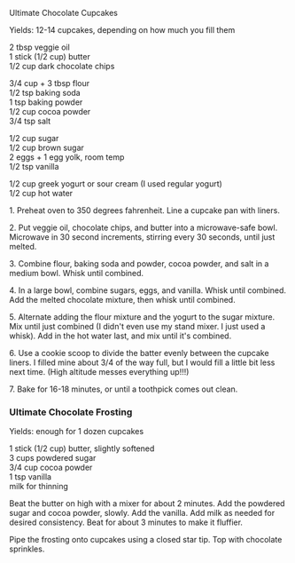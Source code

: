 
Ultimate Chocolate Cupcakes
  
Yields: 12-14 cupcakes, depending on how much you fill them  
    
2 tbsp veggie oil  
1 stick (1/2 cup) butter  
1/2 cup dark chocolate chips  
    
3/4 cup + 3 tbsp flour  
1/2 tsp baking soda   
1 tsp baking powder  
1/2 cup cocoa powder  
3/4 tsp salt  
    
1/2 cup sugar  
1/2 cup brown sugar  
2 eggs + 1 egg yolk, room temp  
1/2 tsp vanilla  
    
1/2 cup greek yogurt or sour cream (I used regular yogurt)  
1/2 cup hot water  
    
1\. Preheat oven to 350 degrees fahrenheit. Line a cupcake pan with liners.    
    
2\. Put veggie oil, chocolate chips, and butter into a microwave-safe bowl. Microwave in 30 second increments, stirring every 30 seconds, until just melted.  
    
3\. Combine flour, baking soda and powder, cocoa powder, and salt in a medium bowl. Whisk until combined.   
    
4\. In a large bowl, combine sugars, eggs, and vanilla. Whisk until combined. Add the melted chocolate mixture, then whisk until combined.   
    
5\. Alternate adding the flour mixture and the yogurt to the sugar mixture. Mix until just combined (I didn't even use my stand mixer. I just used a whisk). Add in the hot water last, and mix until it's combined.   
    
6\. Use a cookie scoop to divide the batter evenly between the cupcake liners. I filled mine about 3/4 of the way full, but I would fill a little bit less next time. (High altitude messes everything up!!!)  
    
7\. Bake for 16-18 minutes, or until a toothpick comes out clean.  
    
### Ultimate Chocolate Frosting  
Yields: enough for 1 dozen cupcakes  
    
1 stick (1/2 cup) butter, slightly softened  
3 cups powdered sugar  
3/4 cup cocoa powder  
1 tsp vanilla  
milk for thinning  
    
Beat the butter on high with a mixer for about 2 minutes. Add the powdered sugar and cocoa powder, slowly. Add the vanilla. Add milk as needed for desired consistency. Beat for about 3 minutes to make it fluffier.   
    
Pipe the frosting onto cupcakes using a closed star tip. Top with chocolate sprinkles.  
    